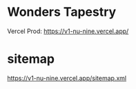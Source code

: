 # Wonders Tapestry
Vercel Prod: https://v1-nu-nine.vercel.app/

# sitemap
https://v1-nu-nine.vercel.app/sitemap.xml
